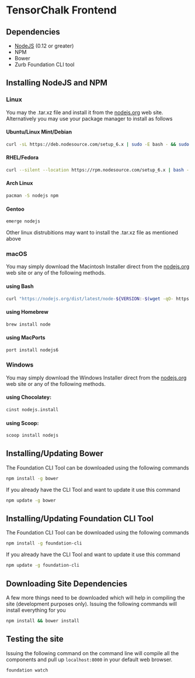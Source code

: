 # TensorChalk Frontend

## Dependencies
- [NodeJS](https://nodejs.org/en/) (0.12 or greater)
- NPM
- Bower
- Zurb Foundation CLI tool


## Installing NodeJS and NPM

### Linux

You may the .tar.xz file and install it from the [nodejs.org](https://nodejs.org/) web site. Alternatively you may use your package manager to install as follows

#### Ubuntu/Linux Mint/Debian
```bash
curl -sL https://deb.nodesource.com/setup_6.x | sudo -E bash - && sudo apt install -y nodejs
```

#### RHEL/Fedora
```bash
curl --silent --location https://rpm.nodesource.com/setup_6.x | bash - && yum -y install nodejs
```

#### Arch Linux
```bash
pacman -S nodejs npm
```

#### Gentoo
```bash
emerge nodejs
```

Other linux distrubitions may want to install the .tar.xz file as mentioned above

### macOS

You may simply download the Macintosh Installer direct from the [nodejs.org](https://nodejs.org/) web site or any of the following methods.

#### using Bash
```bash
curl "https://nodejs.org/dist/latest/node-${VERSION:-$(wget -qO- https://nodejs.org/dist/latest/ | sed -nE 's|.*>node-(.*)\.pkg</a>.*|\1|p')}.pkg" > "$HOME/Downloads/node-latest.pkg" && sudo installer -store -pkg "$HOME/Downloads/node-latest.pkg" -target "/"
```

#### using Homebrew
```bash
brew install node
```

#### using MacPorts
```bash
port install nodejs6
```

### Windows
You may simply download the Windows Installer direct from the [nodejs.org](https://nodejs.org/) web site or any of the following methods.

#### using Chocolatey:
```bash
cinst nodejs.install
```

#### using Scoop:
```bash
scoop install nodejs
```

## Installing/Updating Bower

The Foundation CLI Tool can be downloaded using the following commands

```bash
npm install -g bower
```

If you already have the CLI Tool and want to update it use this command

```bash
npm update -g bower
```

## Installing/Updating Foundation CLI Tool

The Foundation CLI Tool can be downloaded using the following commands

```bash
npm install -g foundation-cli
```

If you already have the CLI Tool and want to update it use this command

```bash
npm update -g foundation-cli
```


## Downloading Site Dependencies

A few more things need to be downloaded which will help in compiling the site (development purposes only). Issuing the following commands will install everything for you

```bash
npm install && bower install
```


## Testing the site

Issuing the following command on the command line will compile all the components and pull up `localhost:8000` in your default web browser.

```bash
foundation watch
```